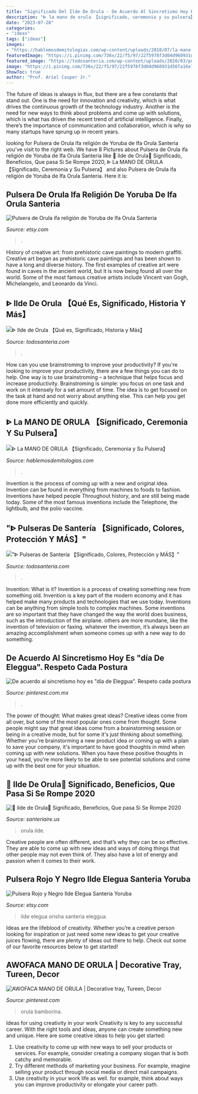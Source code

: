 ```yaml
---
title: "Significado Del Ilde De Orula - De Acuerdo Al Sincretismo Hoy Es &quot;día De Eleggua&quot;. Respeto Cada Postura"
description: "ᐈ la mano de orula 【significado, ceremonia y su pulsera】"
date: "2023-07-28"
categories:
- "ideas"
tags: ["ideas"]
images:
- "https://hablemosdemitologias.com/wp-content/uploads/2018/07/la-mano-de-orula-15.jpg"
featuredImage: "https://i.pinimg.com/736x/22/f5/97/22f5978f3d04d960931d56fa16e76c47.jpg"
featured_image: "https://todosanteria.com/wp-content/uploads/2020/03/pulseras-de-santeria.jpg"
image: "https://i.pinimg.com/736x/22/f5/97/22f5978f3d04d960931d56fa16e76c47.jpg"
ShowToc: true
author: "Prof. Ariel Casper Jr."
---
```



The future of ideas is always in flux, but there are a few constants that stand out. One is the need for innovation and creativity, which is what drives the continuous growth of the technology industry. Another is the need for new ways to think about problems and come up with solutions, which is what has driven the recent trend of artificial intelligence. Finally, there’s the importance of communication and collaboration, which is why so many startups have sprung up in recent years.

	

		
looking for Pulsera de Orula ifa religión de Yoruba de Ifa Orula Santeria you've visit to the right web. We have 8 Pictures about Pulsera de Orula ifa religión de Yoruba de Ifa Orula Santeria like 🥇 ilde de Orula🥇 Significado, Beneficios, Que pasa Si Se Rompe 2020, ᐈ La MANO DE ORULA 【Significado, Ceremonia y Su Pulsera】 and also Pulsera de Orula ifa religión de Yoruba de Ifa Orula Santeria. Here it is:
		
    
## Pulsera De Orula Ifa Religión De Yoruba De Ifa Orula Santeria

<img loading=lazy src="https://img1.etsystatic.com/215/0/15703191/il_fullxfull.1322252469_kasl.jpg" onerror="this.onerror=null;this.src='https://tse4.mm.bing.net/th?id=OIP.haS7VKOlBZjUc8K8ATgCLAHaFj&amp;pid=15.1';" alt="Pulsera de Orula ifa religión de Yoruba de Ifa Orula Santeria">

_Source: etsy.com_

>. 

	

History of creative art: from prehistoric cave paintings to modern graffiti.
Creative art began as prehistoric cave paintings and has been shown to have a long and diverse history. The first examples of creative art were found in caves in the ancient world, but it is now being found all over the world. Some of the most famous creative artists include Vincent van Gogh, Michelangelo, and Leonardo da Vinci.

    
## ᐈ Ilde De Orula 【Qué Es, Significado, Historia Y Más】

<img loading=lazy src="https://todosanteria.com/wp-content/uploads/2019/10/Historia-Ilde-de-Orula-300x162.jpg" onerror="this.onerror=null;this.src='https://tse1.mm.bing.net/th?id=OIP.wFOU_gXWXSqZom9gdLDy-wAAAA&amp;pid=15.1';" alt="ᐈ Ilde de Orula 【Qué es, Significado, Historia y Más】">

_Source: todosanteria.com_

>. 

	

How can you use brainstroming to improve your productivity?
If you're looking to improve your productivity, there are a few things you can do to help. One way is to use brainstroming – a technique that helps focus and increase productivity. Brainstroming is simple: you focus on one task and work on it intensely for a set amount of time. The idea is to get focused on the task at hand and not worry about anything else. This can help you get done more efficiently and quickly.

    
## ᐈ La MANO DE ORULA 【Significado, Ceremonia Y Su Pulsera】

<img loading=lazy src="https://hablemosdemitologias.com/wp-content/uploads/2018/07/la-mano-de-orula-15.jpg" onerror="this.onerror=null;this.src='https://tse2.mm.bing.net/th?id=OIP.CHXr9Krxhx36U8FvAlJGHwAAAA&amp;pid=15.1';" alt="ᐈ La MANO DE ORULA 【Significado, Ceremonia y Su Pulsera】">

_Source: hablemosdemitologias.com_

>. 

	

Invention is the process of coming up with a new and original idea. Invention can be found in everything from machines to foods to fashion. Inventions have helped people Throughout history, and are still being made today. Some of the most famous inventions include the Telephone, the lightbulb, and the polio vaccine.

    
## &quot;ᐈ Pulseras De Santería 【Significado, Colores, Protección Y MÁS】&quot;

<img loading=lazy src="https://todosanteria.com/wp-content/uploads/2020/03/pulseras-de-santeria.jpg" onerror="this.onerror=null;this.src='https://tse1.mm.bing.net/th?id=OIP.T2icD1zgWtlnq_IKcwnRFgHaEI&amp;pid=15.1';" alt="&quot;ᐈ Pulseras de Santería 【Significado, Colores, Protección y MÁS】&quot;">

_Source: todosanteria.com_

>. 

	

Invention: What is it?
Invention is a process of creating something new from something old. Invention is a key part of the modern economy and it has helped make many products and technologies that we use today. Inventions can be anything from simple tools to complex machines. Some inventions are so important that they have changed the way the world does business, such as the introduction of the airplane. others are more mundane, like the invention of television or faxing. whatever the invention, it’s always been an amazing accomplishment when someone comes up with a new way to do something.

    
## De Acuerdo Al Sincretismo Hoy Es &quot;día De Eleggua&quot;. Respeto Cada Postura

<img loading=lazy src="https://i.pinimg.com/736x/22/74/ac/2274acebfe7e7ebba52ae90bce3ae629.jpg" onerror="this.onerror=null;this.src='https://tse1.mm.bing.net/th?id=OIP.n4lfq-2XegXSlL6RBc5lFgHaJQ&amp;pid=15.1';" alt="De acuerdo al sincretismo hoy es &quot;día de Eleggua&quot;. Respeto cada postura">

_Source: pinterest.com.mx_

>. 

	

The power of thought: What makes great ideas?
Creative ideas come from all over, but some of the most popular ones come from thought. Some people might say that great ideas come from a brainstorming session or being in a creative mode, but for some it's just thinking about something. Whether you're brainstorming a new product idea or coming up with a plan to save your company, it's important to have good thoughts in mind when coming up with new solutions. When you have these positive thoughts in your head, you're more likely to be able to see potential solutions and come up with the best one for your situation.

    
## 🥇 Ilde De Orula🥇 Significado, Beneficios, Que Pasa Si Se Rompe 2020

<img loading=lazy src="https://santeriaire.us/wp-content/uploads/2020/05/Las-15-Características-Del-Ilde-De-Orula-Que-Todo-Iniciado-Debe-Conocer-1.jpg" onerror="this.onerror=null;this.src='https://tse4.mm.bing.net/th?id=OIP.e5JUuVbRpqbY1XNfHjdPsAHaFh&amp;pid=15.1';" alt="🥇 ilde de Orula🥇 Significado, Beneficios, Que pasa Si Se Rompe 2020">

_Source: santeriaire.us_

>orula ilde. 

	

Creative people are often different, and that’s why they can be so effective. They are able to come up with new ideas and ways of doing things that other people may not even think of. They also have a lot of energy and passion when it comes to their work.

    
## Pulsera Rojo Y Negro Ilde Elegua Santeria Yoruba

<img loading=lazy src="https://img1.etsystatic.com/023/0/8119356/il_fullxfull.497113949_27ty.jpg" onerror="this.onerror=null;this.src='https://tse4.mm.bing.net/th?id=OIP.uChgrwtr09gFB-U-7yqSAgHaFj&amp;pid=15.1';" alt="Pulsera Rojo y Negro Ilde Elegua Santeria Yoruba">

_Source: etsy.com_

>ilde elegua orisha santeria eleggua. 

	

Ideas are the lifeblood of creativity. Whether you’re a creative person looking for inspiration or just need some new ideas to get your creative juices flowing, there are plenty of ideas out there to help. Check out some of our favorite resources below to get started!

    
## AWOFACA MANO DE ORULA | Decorative Tray, Tureen, Decor

<img loading=lazy src="https://i.pinimg.com/736x/22/f5/97/22f5978f3d04d960931d56fa16e76c47.jpg" onerror="this.onerror=null;this.src='https://tse1.mm.bing.net/th?id=OIP.JeIRd7sPbxgaqAbI9aVU1QAAAA&amp;pid=15.1';" alt="AWOFACA MANO DE ORULA | Decorative tray, Tureen, Decor">

_Source: pinterest.com_

>orula bamborina. 

	

Ideas for using creativity in your work
Creativity is key to any successful career. With the right tools and ideas, anyone can create something new and unique. Here are some creative ideas to help you get started: 
1. Use creativity to come up with new ways to sell your products or services. For example, consider creating a company slogan that is both catchy and memorable. 
2. Try different methods of marketing your business. For example, imagine selling your product through social media or direct mail campaigns. 
3. Use creativity in your work life as well. for example, think about ways you can improve productivity or elongate your career path.

